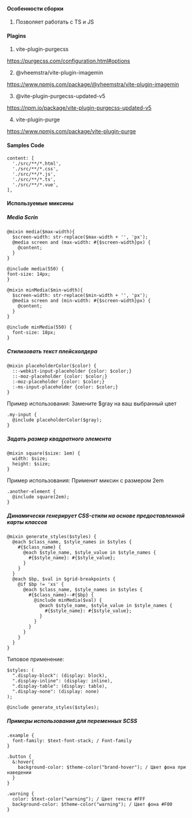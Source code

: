 #### Особенности сборки

1. Позволяет работать с TS и JS

#### Plagins

1. vite-plugin-purgecss

https://purgecss.com/configuration.html#options

2. @vheemstra/vite-plugin-imagemin

https://www.npmjs.com/package/@vheemstra/vite-plugin-imagemin

3. @vite-plugin-purgecss-updated-v5

https://npm.io/package/vite-plugin-purgecss-updated-v5

4. vite-plugin-purge

https://www.npmjs.com/package/vite-plugin-purge

#### Samples Code

```
content: [
  './src/**/*.html',
  './src/**/*.css',
  './src/**/*.js',
  './src/**/*.ts',
  './src/**/*.vue',
],
```

#### Используемые миксины

##### Media Scrin

```
@mixin media($max-width){
  $screen-width: str-replace($max-width + '', 'px');
  @media screen and (max-width: #{$screen-width}px) {
    @content;
  }
}

@include media(550) {
font-size: 14px;
}
```

```
@mixin minMedia($min-width){
  $screen-width: str-replace($min-width + '', 'px');
  @media screen and (min-width: #{$screen-width}px) {
    @content;
  }
}

@include minMedia(550) {
  font-size: 18px;
}
```

##### Cтилизовать текст плейсхолдера

```
@mixin placeholderColor($color) {
  ::-webkit-input-placeholder {color: $color;}
  ::-moz-placeholder {color: $color;}
  :-moz-placeholder {color: $color;}
  :-ms-input-placeholder {color: $color;}
}
```

Пример использования: Замените $gray на ваш выбранный цвет

```
.my-input {
  @include placeholderColor($gray);
}
```

##### Задать размер квадратного элемента

```
@mixin square($size: 1em) {
  width: $size;
  height: $size;
}
```

Пример использования: Применит миксин с размером 2em

```
.another-element {
  @include square(2em);
}
```

##### Динамически генерирует CSS-стили на основе предоставленной карты классов

```
@mixin generate_styles($styles) {
  @each $class_name, $style_names in $styles {
    #{$class_name} {
      @each $style_name, $style_value in $style_names {
        #{$style_name}: #{$style_value};
      }
    }
  }
  @each $bp, $val in $grid-breakpoints {
    @if $bp != 'xs' {
      @each $class_name, $style_names in $styles {
        #{$class_name}--#{$bp} {
          @include minMedia($val) {
            @each $style_name, $style_value in $style_names {
              #{$style_name}: #{$style_value};
            }
          }
        }
      }
    }
  }
}
```

Типовое применение:

```
$styles: (
  ".display-block": (display: block),
  ".display-inline": (display: inline),
  ".display-table": (display: table),
  ".display-none": (display: none)
);

@include generate_styles($styles);
```

##### Примеры использования для переменных SCSS

```
.example {
  font-family: $text-font-stack; / Font-family
}
```

```
.button {
  &:hover{
    background-color: $theme-color("brand-hover"); / Цвет фона при наведении
  }
}
```

```
.warning {
  color: $text-color("warning"); / Цвет текста #FFF
  background-color: $theme-color("warning"); / Цвет фона #F00
}

```
